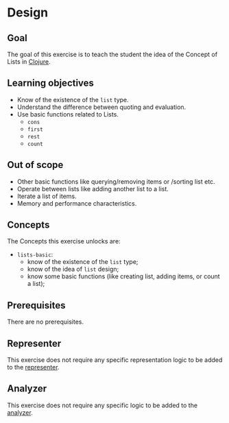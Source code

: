 # Design

## Goal

The goal of this exercise is to teach the student the idea of the Concept of Lists in [Clojure](https://clojure.org/reference/data_structures#Lists).

## Learning objectives

- Know of the existence of the `list` type.
- Understand the difference between quoting and evaluation.
- Use basic functions related to Lists.
  - `cons`
  - `first`
  - `rest`
  - `count`

## Out of scope

- Other basic functions like querying/removing items or /sorting list etc.
- Operate between lists like adding another list to a list.
- Iterate a list of items.
- Memory and performance characteristics.

## Concepts

The Concepts this exercise unlocks are:

- `lists-basic`: 
  - know of the existence of the `list` type; 
  - know of the idea of `list` design; 
  - know some basic functions (like creating list, adding items, or count a list);

## Prerequisites

There are no prerequisites.

## Representer

This exercise does not require any specific representation logic to be added to the [representer][representer].

## Analyzer

This exercise does not require any specific logic to be added to the [analyzer][analyzer].

[analyzer]: https://github.com/exercism/clojure-analyzer
[representer]: https://github.com/exercism/clojure-representer
